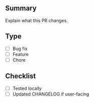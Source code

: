 ## Summary

Explain what this PR changes.

## Type

- [ ] Bug fix
- [ ] Feature
- [ ] Chore

## Checklist

- [ ] Tested locally
- [ ] Updated CHANGELOG if user-facing

